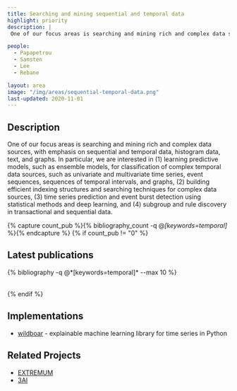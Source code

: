 ```yaml
---
title: Searching and mining sequential and temporal data
highlight: priority
description: |
 One of our focus areas is searching and mining rich and complex data sources, with emphasis on sequential and temporal data, histogram data, text, and graphs. 

people:
  - Papapetrou
  - Samsten
  - Lee
  - Rebane

layout: area
image: "/img/areas/sequential-temporal-data.png"
last-updated: 2020-11-01
---
```


## Description

One of our focus areas is searching and mining rich and complex data sources, with emphasis on sequential and temporal data, histogram data, text, and graphs.  In particular, we are interested in (1) learning predictive models, such as ensemble models, for classification of complex temporal data sources, such as univariate and multivariate time series, event sequences, sequences of temporal intervals, and graphs, (2) building efficient indexing structures and searching techniques for complex data sources, (3) time series prediction and event burst detection using statistical methods and deep learning, and (4) subgroup and rule discovery in transactional and sequential data.

{% capture count_pub %}{% bibliography_count -q @*[keywords=temporal]* %}{% endcapture %}
{% if count_pub != "0" %}

## Latest publications

<div class="publications">
    <table class="table">
        <tbody>
        <tr>
          {% bibliography -q @*[keywords=temporal]*  --max 10 %}
        </tr>
        </tbody>
    </table>
</div>
{% endif %}
    
## Implementations

- [wildboar](https://github.com/isaksamsten/wildboar) - explainable machine learning library for time series in Python

## Related Projects

- [EXTREMUM](../projects/extremum.html)
- [3AI](../projects/3ai.html)
